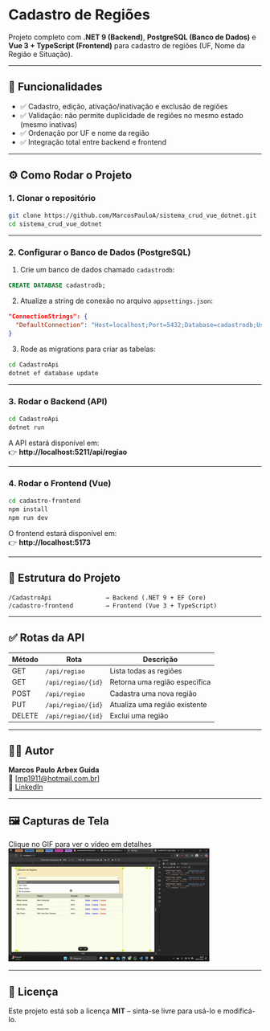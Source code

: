 # Cadastro de Regiões

Projeto completo com **.NET 9 (Backend)**, **PostgreSQL (Banco de Dados)** e **Vue 3 + TypeScript (Frontend)** para cadastro de regiões (UF, Nome da Região e Situação).

---

## 📌 Funcionalidades

- ✅ Cadastro, edição, ativação/inativação e exclusão de regiões  
- ✅ Validação: não permite duplicidade de regiões no mesmo estado (mesmo inativas)  
- ✅ Ordenação por UF e nome da região  
- ✅ Integração total entre backend e frontend  

---

## ⚙️ Como Rodar o Projeto

### **1. Clonar o repositório**
```bash
git clone https://github.com/MarcosPauloA/sistema_crud_vue_dotnet.git
cd sistema_crud_vue_dotnet
```

---

### **2. Configurar o Banco de Dados (PostgreSQL)**

1. Crie um banco de dados chamado `cadastrodb`:
```sql
CREATE DATABASE cadastrodb;
```

2. Atualize a string de conexão no arquivo `appsettings.json`:
```json
"ConnectionStrings": {
  "DefaultConnection": "Host=localhost;Port=5432;Database=cadastrodb;Username=postgres;Password=suasenha"
}
```

3. Rode as migrations para criar as tabelas:
```bash
cd CadastroApi
dotnet ef database update
```

---

### **3. Rodar o Backend (API)**

```bash
cd CadastroApi
dotnet run
```
A API estará disponível em:  
👉 **http://localhost:5211/api/regiao**

---

### **4. Rodar o Frontend (Vue)**

```bash
cd cadastro-frontend
npm install
npm run dev
```
O frontend estará disponível em:  
👉 **http://localhost:5173**

---

## 📂 Estrutura do Projeto

```
/CadastroApi               → Backend (.NET 9 + EF Core)
/cadastro-frontend         → Frontend (Vue 3 + TypeScript)
```

---

## ✅ Rotas da API

| Método | Rota              | Descrição                      |
|--------|-------------------|--------------------------------|
| GET    | `/api/regiao`     | Lista todas as regiões         |
| GET    | `/api/regiao/{id}`| Retorna uma região específica  |
| POST   | `/api/regiao`     | Cadastra uma nova região       |
| PUT    | `/api/regiao/{id}`| Atualiza uma região existente  |
| DELETE | `/api/regiao/{id}`| Exclui uma região              |

---
## 👨‍💻 Autor

**Marcos Paulo Arbex Guida**  
📧 [mp1911@hotmail.com.br]  
🔗 [LinkedIn](https://www.linkedin.com/in/marcos-paulo-arbex-guida-a5425b26a/)

---

## 🖼️ Capturas de Tela

Clique no GIF para ver o vídeo em detalhes
[![Demo](./front_end/crud_regioes/screenshots/crudDemo1.gif)](https://youtu.be/DKPInA08z1U)




---

## 📜 Licença

Este projeto está sob a licença **MIT** – sinta-se livre para usá-lo e modificá-lo.
